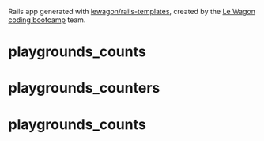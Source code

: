 Rails app generated with [lewagon/rails-templates](https://github.com/lewagon/rails-templates), created by the [Le Wagon coding bootcamp](https://www.lewagon.com) team.
# playgrounds_counts
# playgrounds_counters
# playgrounds_counts

